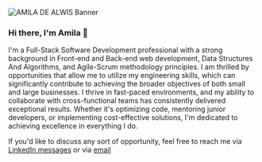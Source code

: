 
![AMILA DE ALWIS Banner](https://github.com/AmilaDeAlwis/amiladealwis/assets/77795476/458028fc-e845-4d62-b2bb-669bf1afcd2b)

### Hi there, I'm Amila 👋

I'm a Full-Stack Software Development professional with a strong background in Front-end and Back-end web development, Data Structures And Algorithms, and Agile-Scrum methodology principles. I am thrilled by opportunities that allow me to utilize my engineering skills, which can significantly contribute to achieving the broader objectives of both small and large businesses. I thrive in fast-paced environments, and my ability to collaborate with cross-functional teams has consistently delivered exceptional results. Whether it's optimizing code, mentoring junior developers, or implementing cost-effective solutions, I'm dedicated to achieving excellence in everything I do.

If you'd like to discuss any sort of opportunity, feel free to reach me via [LinkedIn messages](https://www.linkedin.com/in/amilaalwis/) or via [email](mailto:alwis.gimhana@gmail.com)

